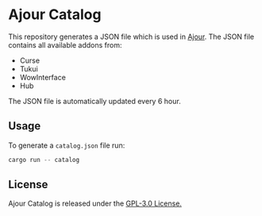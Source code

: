 # Ajour Catalog

This repository generates a JSON file which is used in [Ajour](https://github.com/ajour/ajour/).
The JSON file contains all available addons from:

- Curse
- Tukui
- WowInterface
- Hub

The JSON file is automatically updated every 6 hour.

## Usage

To generate a `catalog.json` file run:

```rust
cargo run -- catalog
```

## License

Ajour Catalog is released under the [GPL-3.0 License.](https://github.com/ajour/catalog/blob/main/LICENSE)
